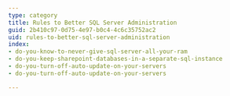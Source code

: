 ```yaml
---
type: category
title: Rules to Better SQL Server Administration
guid: 2b410c97-0d75-4e97-b0c4-4c6c35752ac2
uid: rules-to-better-sql-server-administration
index:
- do-you-know-to-never-give-sql-server-all-your-ram
- do-you-keep-sharepoint-databases-in-a-separate-sql-instance
- do-you-turn-off-auto-update-on-your-servers
- do-you-turn-off-auto-update-on-your-servers

---
```

 

